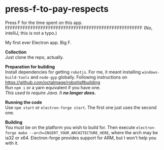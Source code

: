 # press-f-to-pay-respects<br>
Press F for the time spent on this app.<br>
FFFFFFFFFFFFFFFFFFFFFFFFFFFFFFFFFFFFFFFFFFFFFFFFFFFFFF (No, intelliJ, this is not a typo.)

My first ever Electron app. Big F.

**Collection**<br>
Just clone the repo, actually.

**Preparation for building**<br>
Install dependencies for getting `robotjs`. For me, it meant installing `windows-build-tools` and `node-gyp` globally. Following instructions on https://github.com/octalmage/robotjs#building<br>
Run `npm i` or a yarn equivalent if you have one.<br>
_This used to require Java. It **no longer does.**_

**Running the code**<br>
Use `npm start` or `electron-forge start`. The first one just uses the second one.

**Building**<br>
You must be on the platform you wish to build for. Then execute `electron-forge make --arch=INSERT_YOUR_ARCHITECTURE_HERE`, where the arch may be ia32 or x64.
Electron-forge provides support for ARM, but I won't help you with it.<br>
 
